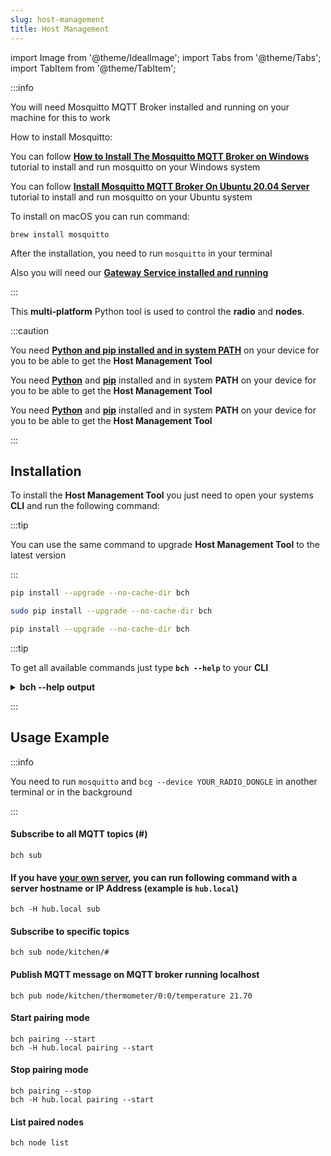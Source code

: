 ```yaml
---
slug: host-management
title: Host Management
---
```

import Image from '@theme/IdealImage';
import Tabs from '@theme/Tabs';
import TabItem from '@theme/TabItem';

:::info

You will need Mosquitto MQTT Broker installed and running on your machine for this to work

How to install Mosquitto:
<Tabs groupId="operating-system">
<TabItem value="windows" label="Windows" default>

You can follow [**How to Install The Mosquitto MQTT Broker on Windows**](http://www.steves-internet-guide.com/install-mosquitto-broker/) tutorial to install and run mosquitto on your Windows system

</TabItem>
<TabItem value="linux" label="Linux">

You can follow [**Install Mosquitto MQTT Broker On Ubuntu 20.04 Server**](https://www.vultr.com/docs/install-mosquitto-mqtt-broker-on-ubuntu-20-04-server/) tutorial to install and run mosquitto on your Ubuntu system

</TabItem>
<TabItem value="macOS" label="macOS">

To install on macOS you can run command:

```
brew install mosquitto
```

After the installation, you need to run `mosquitto` in your terminal

</TabItem>
</Tabs>

Also you will need our [**Gateway Service installed and running**](./gateway-service.md)

:::

This **multi-platform** Python tool is used to control the **radio** and **nodes**.

:::caution

<Tabs groupId="operating-system">
<TabItem value="windows" label="Windows" default>

You need [**Python and pip installed and in system PATH**](https://www.tutorialspoint.com/how-to-install-python-in-windows) on your device for you to be able to get the **Host Management Tool**

</TabItem>
<TabItem value="linux" label="Linux">

You need [**Python**](https://www.python.org/downloads/) and [**pip**](https://www.geeksforgeeks.org/how-to-install-pip-in-linux/) installed and in system **PATH** on your device for you to be able to get the **Host Management Tool**

</TabItem>
<TabItem value="macOS" label="macOS">

You need [**Python**](https://www.python.org/downloads/) and [**pip**](https://www.geeksforgeeks.org/how-to-install-pip-in-macos/) installed and in system **PATH** on your device for you to be able to get the **Host Management Tool**

</TabItem>
</Tabs>

:::

## Installation

To install the **Host Management Tool** you just need to open your systems **CLI** and run the following command:

:::tip

You can use the same command to upgrade **Host Management Tool** to the latest version

:::

<Tabs groupId="operating-system">
<TabItem value="windows" label="Windows" default>

```bash
pip install --upgrade --no-cache-dir bch
```

</TabItem>
<TabItem value="linux" label="Linux">

```bash
sudo pip install --upgrade --no-cache-dir bch
```

</TabItem>
<TabItem value="macOS" label="macOS">

```bash
pip install --upgrade --no-cache-dir bch
```

</TabItem>
</Tabs>

:::tip

To get all available commands just type **`bch --help`** to your **CLI**

<details>
<summary>
<b>
bch --help output
</b>
</summary>
<p>

  ``` showLineNumbers
  Usage: bch [OPTIONS] COMMAND [ARGS]...

  Options:
  --gateway TEXT                 Gateway name [default: usb-dongle].
  -H, --mqtt-host TEXT           MQTT host to connect to [default: 127.0.0.1].
  -P, --mqtt-port INTEGER RANGE  MQTT port to connect to [default: 1883].
  --mqtt-username TEXT           MQTT username.
  --mqtt-password TEXT           MQTT password.
  --mqtt-cafile PATH             MQTT cafile.
  --mqtt-certfile PATH           MQTT certfile.
  --mqtt-keyfile PATH            MQTT keyfile.
  -v, --verbosity LVL            Either CRITICAL, ERROR, WARNING, INFO or
                                  DEBUG

  --version                      Show the version and exit.
  -h, --help                     Show this message and exit.

  Commands:
  gw       Gateway
  node
  pairing
  pub
  sub      Subscribe topic.
  ```

</p>
</details>

:::

## Usage Example

:::info

You need to run `mosquitto` and `bcg --device YOUR_RADIO_DONGLE` in another terminal or in the background

:::

#### Subscribe to all MQTT topics (#)

```
bch sub
```

#### If you have [your own server](../server-raspberry-pi/index.md), you can run following command with a server hostname or IP Address (example is `hub.local`)

```
bch -H hub.local sub
```

#### Subscribe to specific topics

```
bch sub node/kitchen/#
```

#### Publish MQTT message on MQTT broker running localhost

```
bch pub node/kitchen/thermometer/0:0/temperature 21.70
```

#### Start pairing mode

```
bch pairing --start
bch -H hub.local pairing --start
```

#### Stop pairing mode

```
bch pairing --stop
bch -H hub.local pairing --start
```

#### List paired nodes

```
bch node list
```
